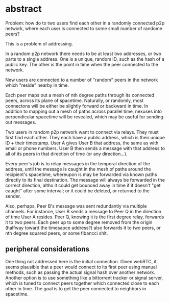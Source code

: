 # abstract

Problem:  how do to two users find each other in a randomly connected p2p network, where each user is connected to some small number of randome peers?  

This is a problem of addressing.  

In a random p2p network there needs to be at least two addresses, or two parts to a single address.  One is a unique, random ID, such as the hash of a public key.  The other is the point in time when the peer connected to the network.  

New users are connected to a number of "random" peers in the network which "reside" nearby in time.

Each peer maps out a mesh of nth degree paths through its connected peers, across its plane of spacetime.  Naturally, or randomly, most connectons will be either be slightly forward or backward in time.  In addition to mapping out a mesh of paths across parallel time, nexuses into perpendicular spacetime will be revealed, which may be useful for sending out messages. 

Two users in random p2p network want to connect via relays.  They must first find each other.  They each have a public address, which is their unique ID + their timestamp.  User A gives User B that address, the same as with email or phone numbers.  User B then sends a message with that address to all of its peers in that direction of time (or any direction...).  

Every peer's job is to relay messages in the temporal direction of the address, until the message is caught in the mesh of paths around the recipient's spacetime, whereupon is may be forwarded via known paths directly to its final destination.  The message will always be forwarded in the correct direction, altho it could get bounced away in time if it doesn't "get caught" after some interval; or it could be deleted, or returned to the sender.  

Also, perhaps, Peer B's message was sent redundantly via multiple channels.  For instance, User B sends a message to Peer Q in the direction of time User A resides.  Peer Q, knowing it is the first degree relay, forwards it to two peers.  Each peer up to some degree removed from the origin (halfway toward the timesapce address?) also forwards it to two peers, or nth degree squared peers, or some fibancci shit. 

## peripheral considerations

One thing not addressed here is the initial connection.  Given webRTC, it seems plausible that a peer would connect to its first peer using manual methods, such as passing the actual signal hash over another network.  Another option is to use something like a bittorrent tracker or signal server, which is tuned to connect peers together which connected close to each other in time.  The goal is to get the peer connected to neighbors in spacetime.  

